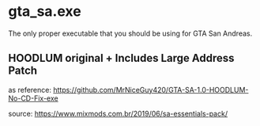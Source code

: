 # gta_sa.exe
The only proper executable that you should be using for GTA San Andreas.

HOODLUM original + Includes Large Address Patch
------------------------------------------------------------------------------------------------------------
as reference: https://github.com/MrNiceGuy420/GTA-SA-1.0-HOODLUM-No-CD-Fix-exe

source: https://www.mixmods.com.br/2019/06/sa-essentials-pack/

